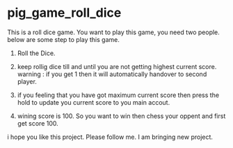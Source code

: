 # pig_game_roll_dice
This is a roll dice game. You want to play this game, you need two people. below are some step to play this game.
1. Roll the Dice.
2. keep rollig dice till and until you are not getting highest current score. 
warning : if you get 1 then it will automatically handover to second player.

3. if you feeling that you have got maximum current score then press the hold to update you current score to you main accout. 
4. wining score is 100. So you want to win then chess your oppent and first get score 100.

i hope you like this project.
Please follow me. I am bringing new project.
